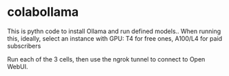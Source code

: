 # colabollama
This is pythn code to install Ollama and run defined models.. When running this, ideally, select an instance with GPU:
T4 for free ones, A100/L4 for paid subscribers

Run each of the 3 cells, then use the ngrok tunnel to connect to Open WebUI.
